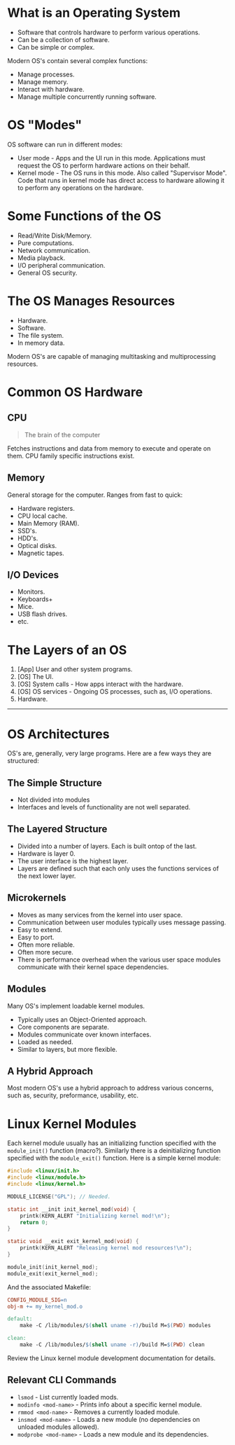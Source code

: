 # What is an Operating System

+ Software that controls hardware to perform various operations.
+ Can be a collection of software.
+ Can be simple or complex.

Modern OS's contain several complex functions:

+ Manage processes.
+ Manage memory.
+ Interact with hardware.
+ Manage multiple concurrently running software.

# OS "Modes"

OS software can run in different modes:

+ User mode - Apps and the UI run in this mode. Applications must request the
  OS to perform hardware actions on their behalf.
+ Kernel mode - The OS runs in this mode. Also called "Supervisor Mode". Code
  that runs in kernel mode has direct access to hardware allowing it to perform
  any operations on the hardware.

# Some Functions of the OS

+ Read/Write Disk/Memory.
+ Pure computations.
+ Network communication.
+ Media playback.
+ I/O peripheral communication.
+ General OS security.

# The OS Manages Resources

+ Hardware.
+ Software.
+ The file system.
+ In memory data.

Modern OS's are capable of managing multitasking and multiprocessing resources.

# Common OS Hardware

## CPU

> The brain of the computer

Fetches instructions and data from memory to execute and operate on them. CPU
family specific instructions exist.

## Memory

General storage for the computer. Ranges from fast to quick:

+ Hardware registers.
+ CPU local cache.
+ Main Memory (RAM).
+ SSD's.
+ HDD's.
+ Optical disks.
+ Magnetic tapes.

## I/O Devices

+ Monitors.
+ Keyboards+
+ Mice.
+ USB flash drives.
+ etc.

# The Layers of an OS

1. [App] User and other system programs.
2. [OS] The UI.
3. [OS] System calls - How apps interact with the hardware.
4. [OS] OS services - Ongoing OS processes, such as, I/O operations.
6. Hardware.

---

# OS Architectures

OS's are, generally, very large programs. Here are a few ways they are
structured:

## The Simple Structure

+ Not divided into modules
+ Interfaces and levels of functionality are not well separated.

## The Layered Structure

+ Divided into a number of layers. Each is built ontop of the last.
+ Hardware is layer 0.
+ The user interface is the highest layer.
+ Layers are defined such that each only uses the functions services of the
  next lower layer.

## Microkernels

+ Moves as many services from the kernel into user space.
+ Communication between user modules typically uses message passing.
+ Easy to extend.
+ Easy to port.
+ Often more reliable.
+ Often more secure.
+ There is performance overhead when the various user space modules communicate
  with their kernel space dependencies.

## Modules

Many OS's implement loadable kernel modules.

+ Typically uses an Object-Oriented approach.
+ Core components are separate.
+ Modules communicate over known interfaces.
+ Loaded as needed.
+ Similar to layers, but more flexible.

## A Hybrid Approach

Most modern OS's use a hybrid approach to address various concerns, such as,
security, preformance, usability, etc.

# Linux Kernel Modules

Each kernel module usually has an initializing function specified with the
`module_init()` function (macro?). Similarly there is a deinitializing function
specified with the `module_exit()` function.
Here is a simple kernel module:
```c
#include <linux/init.h>
#include <linux/module.h>
#include <linux/kernel.h>

MODULE_LICENSE("GPL"); // Needed.

static int __init init_kernel_mod(void) {
    printk(KERN_ALERT "Initializing kernel mod!\n");
    return 0;
}

static void __exit exit_kernel_mod(void) {
    printk(KERN_ALERT "Releasing kernel mod resources!\n");
}

module_init(init_kernel_mod);
module_exit(exit_kernel_mod);
```

And the associated Makefile:

```makefile
CONFIG_MODULE_SIG=n
obj-m += my_kernel_mod.o

default:
	make -C /lib/modules/$(shell uname -r)/build M=$(PWD) modules

clean:
	make -C /lib/modules/$(shell uname -r)/build M=$(PWD) clean
```

Review the Linux kernel module development documentation for details.

## Relevant CLI Commands

+ `lsmod` - List currently loaded mods.
+ `modinfo <mod-name>` - Prints info about a specific kernel module. 
+ `rmmod <mod-name>` - Removes a currently loaded module.
+ `insmod <mod-name>` - Loads a new module (no dependencies on unloaded modules
  allowed).
+ `modprobe <mod-name>` - Loads a new module and its dependencies.

